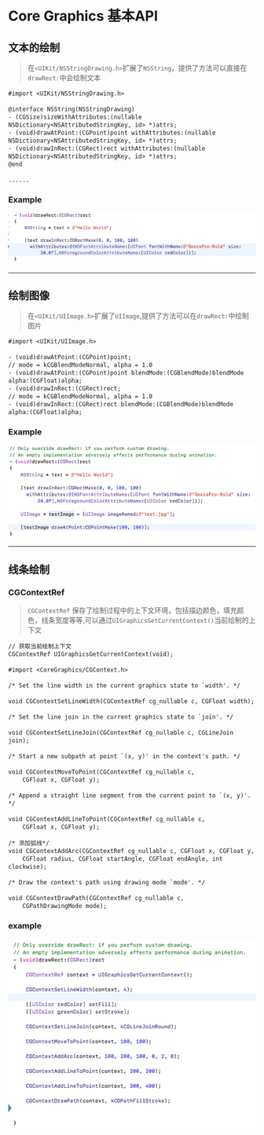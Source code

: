 # Core Graphics 基本API

## 文本的绘制

> 在`<UIKit/NSStringDrawing.h>`扩展了`NSString`，提供了方法可以直接在`drawRect:`中会绘制文本

```
#import <UIKit/NSStringDrawing.h>

@interface NSString(NSStringDrawing)
- (CGSize)sizeWithAttributes:(nullable NSDictionary<NSAttributedStringKey, id> *)attrs;
- (void)drawAtPoint:(CGPoint)point withAttributes:(nullable NSDictionary<NSAttributedStringKey, id> *)attrs;
- (void)drawInRect:(CGRect)rect withAttributes:(nullable NSDictionary<NSAttributedStringKey, id> *)attrs;
@end

......

```

### Example

![文本绘制][1]

---

## 绘制图像

> 在`<UIKit/UIImage.h>`扩展了`UIImage`,提供了方法可以在`drawRect:`中绘制图片

```
#import <UIKit/UIImage.h>

- (void)drawAtPoint:(CGPoint)point;                                                        // mode = kCGBlendModeNormal, alpha = 1.0
- (void)drawAtPoint:(CGPoint)point blendMode:(CGBlendMode)blendMode alpha:(CGFloat)alpha;
- (void)drawInRect:(CGRect)rect;                                                           // mode = kCGBlendModeNormal, alpha = 1.0
- (void)drawInRect:(CGRect)rect blendMode:(CGBlendMode)blendMode alpha:(CGFloat)alpha;
```
### Example

![图片绘制][2]

---

## 线条绘制

### CGContextRef

> `CGContextRef` 保存了绘制过程中的上下文环境，包括描边颜色，填充颜色，线条宽度等等,可以通过`UIGraphicsGetCurrentContext()`当前绘制的上下文

```
// 获取当前绘制上下文
CGContextRef UIGraphicsGetCurrentContext(void);

#import <CoreGraphics/CGContext.h>

/* Set the line width in the current graphics state to `width'. */

void CGContextSetLineWidth(CGContextRef cg_nullable c, CGFloat width);

/* Set the line join in the current graphics state to `join'. */

void CGContextSetLineJoin(CGContextRef cg_nullable c, CGLineJoin join);

/* Start a new subpath at point `(x, y)' in the context's path. */

void CGContextMoveToPoint(CGContextRef cg_nullable c,
    CGFloat x, CGFloat y);

/* Append a straight line segment from the current point to `(x, y)'. */

void CGContextAddLineToPoint(CGContextRef cg_nullable c,
    CGFloat x, CGFloat y);

/* 添加弧线*/
void CGContextAddArc(CGContextRef cg_nullable c, CGFloat x, CGFloat y,
    CGFloat radius, CGFloat startAngle, CGFloat endAngle, int clockwise);

/* Draw the context's path using drawing mode `mode'. */

void CGContextDrawPath(CGContextRef cg_nullable c,
    CGPathDrawingMode mode);

```
### example

![绘制线条][3] 


[1]: pic/example1.png
[2]: pic/example2.png
[3]: pic/example3.png